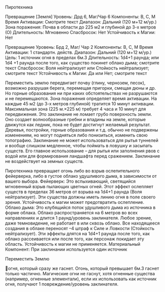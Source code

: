 
Пиротехника

Превращение [Земля]
Уровень: Дрд 6, Маг/Чар 6
Компоненты: В, С, М
Время Активации: Смотрите текст
Диапазон: Дальний (120 м+12 м/ур.)
Зона поражения: Почва в области до
225 м2 и глубиной до 3-х метров (О)
Длительность: Мгновенно
Спасбросок: Нет
Устойчивость к Магии: Нет

Превращение
Уровень: Брд 2, Маг/ Чар 2
Компоненты: В, С, М
Время Активации: 1 стандартн. действ.
Диапазон: Дальний (120 м+12 м/ур.)
Цель: 1 источник огня в пределах 6м.3
Длительность: 1d4+1 раунда; или 1d4
+1 раунда после того, как существо
покинет облако дыма; смотрите текст
Спасбросок: Воля нейтрализует или
Стойкость нейтрализует; смотрите текст
Устойчивость к Магии: Да или Нет;
смотрите текст

Переместить землю передвигает почву (глину, чернозем, песок), возможно
разрушая берега, перемещая пригорки,
смещая дюны и др. Но горные образования ни при каких обстоятельствах не
разрушаются и не перемещаются. Зона
поражения определяет время активации.
На каждые 45 м2 (до 3-х метров глубиной) тратится 10 минут активации. Максимальная зона (225 м.×225 м) требует 4
часа и 10 минут для передвижения.
Это заклинание не ломает грубо поверхность земли. Оно создает волнообразные гребни и впадины на земле, которые движутся как ледник, пока не будет достигнут желаемый результат. Деревья, постройки, горные образования и
т.д. обычно не подвержены изменениям,
но могут подняться либо понизиться, изменить свою топографию.
Заклинание не может использоваться
для рытья туннелей и вообще слишком
медленное, чтобы поймать в ловушку и
засыпать существ. Его главное использование – для рытья или заполнения рвов с
водой или для формирования ландшафта перед сражением.
Заклинание не воздействует на земных существ.

Пиротехника превращает огонь либо
во взрыв ослепительного фейерверка,
либо в густое облако удушливого дыма,
в зависимости от вашего выбора.
Фейерверк: Это вспыхивающий, светящийся мгновенный взрыв пылающих
цветных огней. Этот эффект ослепляет
существ в пределах 36 метров от взрыва на 1d4+1 раунда (Воля нейтрализует). Эти существа должны иметь линию
огня в поле своего зрения. Устойчивость к магии может предотвратить
ослепление.
Облако дыма: Это клубящийся поток
удушливого дыма из источника в форме
облака. Облако распространяется на 6
метров во всех направлениях и длится 1
раунд/уровень заклинателя. Любое зрение, даже темновидение, не работает
в или сквозь облако. Все находящееся
создания в облаке переносят –4 штраф
к Силе и Ловкости (Стойкость нейтрализует). Эти эффекты длятся на 1d4+1
раунда после того, как облако рассеивается или после того, как персонаж
покидает эту область. Устойчивость к
магии не применяется.
Материальный Компонент: При заклинании используется один источник

Переместить Землю

огня, который сразу же гаснет. Огонь,
который превышает 6м.3 гаснет только
частично. Магические огни не гаснут,
хотя огненные существа (например,
огненные элементали), если их использовать как источник огня, получают 1
повреждение/уровень заклинателя.